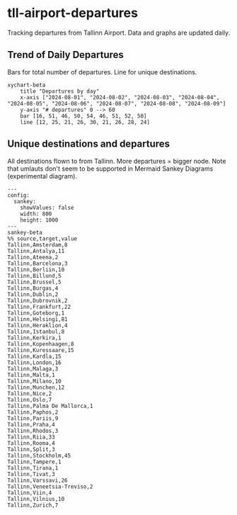 # tll-airport-departures

Tracking departures from Tallinn Airport. Data and graphs are updated daily.

## Trend of Daily Departures

Bars for total number of departures. Line for unique destinations.

```mermaid
xychart-beta
    title "Departures by day"
    x-axis ["2024-08-01", "2024-08-02", "2024-08-03", "2024-08-04", "2024-08-05", "2024-08-06", "2024-08-07", "2024-08-08", "2024-08-09"]
    y-axis "# departures" 0 --> 60
    bar [16, 51, 46, 50, 54, 46, 51, 52, 50]
    line [12, 25, 21, 26, 30, 21, 26, 28, 24]
```


## Unique destinations and departures

All destinations flown to from Tallinn. More departures = bigger node.
Note that umlauts don't seem to be supported in Mermaid Sankey Diagrams (experimental diagram).

```mermaid
---
config:
  sankey:
    showValues: false
    width: 800
    height: 1000
---
sankey-beta
%% source,target,value
Tallinn,Amsterdam,8
Tallinn,Antalya,11
Tallinn,Ateena,2
Tallinn,Barcelona,3
Tallinn,Berliin,10
Tallinn,Billund,5
Tallinn,Brussel,5
Tallinn,Burgas,4
Tallinn,Dublin,2
Tallinn,Dubrovnik,2
Tallinn,Frankfurt,22
Tallinn,Goteborg,1
Tallinn,Helsingi,81
Tallinn,Heraklion,4
Tallinn,Istanbul,8
Tallinn,Kerkira,1
Tallinn,Kopenhaagen,8
Tallinn,Kuressaare,15
Tallinn,Kardla,15
Tallinn,London,16
Tallinn,Malaga,3
Tallinn,Malta,1
Tallinn,Milano,10
Tallinn,Munchen,12
Tallinn,Nice,2
Tallinn,Oslo,7
Tallinn,Palma De Mallorca,1
Tallinn,Paphos,2
Tallinn,Pariis,9
Tallinn,Praha,4
Tallinn,Rhodos,3
Tallinn,Riia,33
Tallinn,Rooma,4
Tallinn,Split,3
Tallinn,Stockholm,45
Tallinn,Tampere,1
Tallinn,Tirana,1
Tallinn,Tivat,3
Tallinn,Varssavi,26
Tallinn,Veneetsia-Treviso,2
Tallinn,Viin,4
Tallinn,Vilnius,10
Tallinn,Zurich,7


```
